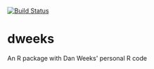 [![Build Status](https://travis-ci.com/DanielEWeeks/dweeks.svg?branch=master)](https://travis-ci.com/DanielEWeeks/dweeks)

# dweeks
An R package with Dan Weeks' personal R code
